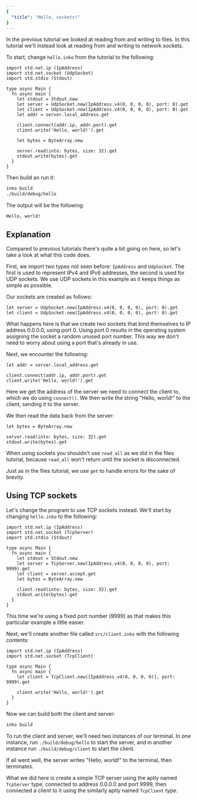 ```yaml
---
{
  "title": "Hello, sockets!"
}
---
```


In the previous tutorial we looked at reading from and writing to files. In this
tutorial we'll instead look at reading from and writing to network sockets.

To start, change `hello.inko` from the [](hello-world) tutorial to the
following:

```inko
import std.net.ip (IpAddress)
import std.net.socket (UdpSocket)
import std.stdio (Stdout)

type async Main {
  fn async main {
    let stdout = Stdout.new
    let server = UdpSocket.new(IpAddress.v4(0, 0, 0, 0), port: 0).get
    let client = UdpSocket.new(IpAddress.v4(0, 0, 0, 0), port: 0).get
    let addr = server.local_address.get

    client.connect(addr.ip, addr.port).get
    client.write('Hello, world!').get

    let bytes = ByteArray.new

    server.read(into: bytes, size: 32).get
    stdout.write(bytes).get
  }
}
```

Then build an run it:

```bash
inko build
./build/debug/hello
```

The output will be the following:

```
Hello, world!
```

## Explanation

Compared to previous tutorials there's quite a bit going on here, so let's take
a look at what this code does.

First, we import two types not seen before: `IpAddress` and `UdpSocket`. The
first is used to represent IPv4 and IPv6 addresses, the second is used for UDP
sockets. We use UDP sockets in this example as it keeps things as simple as
possible.

Our sockets are created as follows:

```inko
let server = UdpSocket.new(IpAddress.v4(0, 0, 0, 0), port: 0).get
let client = UdpSocket.new(IpAddress.v4(0, 0, 0, 0), port: 0).get
```

What happens here is that we create two sockets that bind themselves to IP
address 0.0.0.0, using port 0. Using port 0 results in the operating system
assigning the socket a random unused port number. This way we don't need to
worry about using a port that's already in use.

Next, we encounter the following:

```inko
let addr = server.local_address.get

client.connect(addr.ip, addr.port).get
client.write('Hello, world!').get
```

Here we get the address of the server we need to connect the client to, which we
do using `connect()`. We then write the string "Hello, world!" to the client,
sending it to the server.

We then read the data back from the server:

```inko
let bytes = ByteArray.new

server.read(into: bytes, size: 32).get
stdout.write(bytes).get
```

When using sockets you shouldn't use `read_all` as we did in the files tutorial,
because `read_all` won't return until the socket is disconnected.

Just as in the files tutorial, we use `get` to handle errors for the sake of
brevity.

## Using TCP sockets

Let's change the program to use TCP sockets instead. We'll start by changing
`hello.inko` to the following:

```inko
import std.net.ip (IpAddress)
import std.net.socket (TcpServer)
import std.stdio (Stdout)

type async Main {
  fn async main {
    let stdout = Stdout.new
    let server = TcpServer.new(IpAddress.v4(0, 0, 0, 0), port: 9999).get
    let client = server.accept.get
    let bytes = ByteArray.new

    client.read(into: bytes, size: 32).get
    stdout.write(bytes).get
  }
}
```

This time we're using a fixed port number (9999) as that makes this particular
example a little easier.

Next, we'll create another file called `src/client.inko` with the following
contents:

```inko
import std.net.ip (IpAddress)
import std.net.socket (TcpClient)

type async Main {
  fn async main {
    let client = TcpClient.new([IpAddress.v4(0, 0, 0, 0)], port: 9999).get

    client.write('Hello, world!').get
  }
}
```

Now we can build both the client and server:

```bash
inko build
```

To run the client and server, we'll need two instances of our terminal. In one
instance, run `./build/debug/hello` to start the server, and in another instance
run `./build/debug/client` to start the client.

If all went well, the server writes "Hello, world!" to the terminal, then
terminates.

What we did here is create a simple TCP server using the aptly named `TcpServer`
type, connected to address 0.0.0.0 and port 9999, then connected a client to it
using the similarly aptly named `TcpClient` type.
